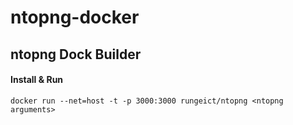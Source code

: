 ntopng-docker
=============

## ntopng Dock Builder

#### Install & Run
```
docker run --net=host -t -p 3000:3000 rungeict/ntopng <ntopng arguments>
```
